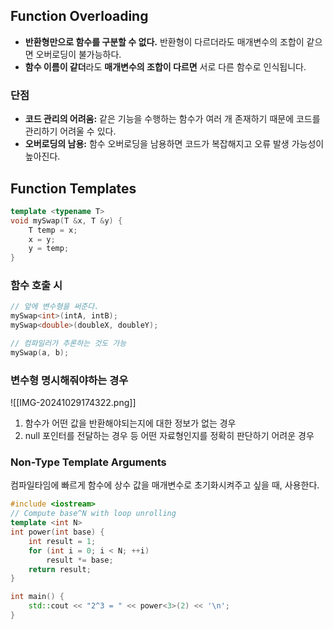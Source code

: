 ## Function Overloading
- **반환형만으로 함수를 구분할 수 없다.**  반환형이 다르더라도 매개변수의 조합이 같으면 오버로딩이 불가능하다. 
- **함수 이름이 같더**라도 **매개변수의 조합이 다르면** 서로 다른 함수로 인식됩니다.
### 단점
- **코드 관리의 어려움:** 같은 기능을 수행하는 함수가 여러 개 존재하기 때문에 코드를 관리하기 어려울 수 있다.
- **오버로딩의 남용:** 함수 오버로딩을 남용하면 코드가 복잡해지고 오류 발생 가능성이 높아진다. 
## Function Templates
```cpp
template <typename T>
void mySwap(T &x, T &y) {
	T temp = x;
	x = y;
	y = temp;
}
```
### 함수 호출 시
```cpp
// 앞에 변수형을 써준다. 
mySwap<int>(intA, intB);
mySwap<double>(doubleX, doubleY);

// 컴파일러가 추론하는 것도 가능
mySwap(a, b);
```
### 변수형 명시해줘야하는 경우
![[IMG-20241029174322.png]]
1. 함수가 어떤 값을 반환해야되는지에 대한 정보가 없는 경우
2. null 포인터를 전달하는 경우
등 어떤 자료형인지를 정확히 판단하기 어려운 경우
### Non-Type Template Arguments
컴파일타임에 빠르게 함수에 상수 값을 매개변수로 초기화시켜주고 싶을 때, 사용한다. 
```cpp
#include <iostream>
// Compute base^N with loop unrolling
template <int N>
int power(int base) {
	int result = 1;
	for (int i = 0; i < N; ++i)
		result *= base;
	return result;
}

int main() {
	std::cout << "2^3 = " << power<3>(2) << '\n';
}
```



